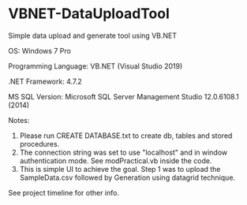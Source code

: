 # VBNET-DataUploadTool
Simple data upload and generate tool using VB.NET


OS: Windows 7 Pro

Programming Language: VB.NET (Visual Studio 2019)

.NET Framework: 4.7.2

MS SQL Version: Microsoft SQL Server Management Studio	12.0.6108.1 (2014)

Notes:
1. Please run CREATE DATABASE.txt to create db, tables and stored procedures.
2. The connection string was set to use "localhost" and in window authentication mode. See modPractical.vb inside the code.
3. This is simple UI to achieve the goal. Step 1 was to upload the SampleData.csv followed by Generation using datagrid technique.

See project timeline for other info.
